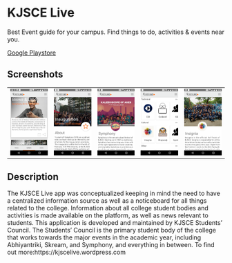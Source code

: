 <h1> KJSCE Live </h1>
<p> Best Event guide for your campus. Find things to do, activities & events near you. </p>
<p><a href="https://play.google.com/store/apps/details?id=org.kjscesymphony.enzo.kjscelive">Google Playstore </a></p>
<h2>Screenshots</h2>
<div>
  <table>
    <tr>
      <td><img  src="https://github.com/rahul404/readme-essentials/blob/master/kjscelive-pictures/2.webp"></img> </td>
      <td><img  src="https://github.com/rahul404/readme-essentials/blob/master/kjscelive-pictures/1.webp"></img> </td>
      <td><img  src="https://github.com/rahul404/readme-essentials/blob/master/kjscelive-pictures/3.webp"></img> </td>
      <td><img  src="https://github.com/rahul404/readme-essentials/blob/master/kjscelive-pictures/4.webp"></img> </td>
      <td><img  src="https://github.com/rahul404/readme-essentials/blob/master/kjscelive-pictures/5.webp"></img> </td>
    </tr>
  </table>
</div>
<h2>Description</h2>
<p>
The KJSCE Live app was conceptualized keeping in mind the need to have a centralized information source as well as a noticeboard for all things related to the college. Information about all college student bodies and activities is made available on the platform, as well as news relevant to students.
This application is developed and maintained by KJSCE Students’ Council. The Students’ Council is the primary student body of the college that works towards the major events in the academic year, including Abhiyantriki, Skream, and Symphony, and everything in between.
To find out more:https://kjscelive.wordpress.com
</p>
